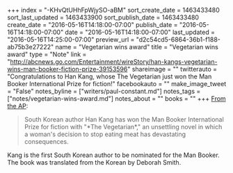 +++
index = "-KHvQtUHhFpWjySO-aBM"
sort_create_date = 1463433480
sort_last_updated = 1463433900
sort_publish_date = 1463433480
create_date = "2016-05-16T14:18:00-07:00"
publish_date = "2016-05-16T14:18:00-07:00"
date = "2016-05-16T14:18:00-07:00"
last_updated = "2016-05-16T14:25:00-07:00"
preview_url = "d2c54cd5-6864-36b1-f188-ab75b3e27222"
name = "Vegetarian wins award"
title = "Vegetarian wins award"
type = "Note"
link = "http://abcnews.go.com/Entertainment/wireStory/han-kangs-vegetarian-wins-man-booker-fiction-prize-39153596"
shareimage = ""
twitterauto = "Congratulations to Han Kang, whose The Vegetarian just won the Man Booker International Prize for fiction!"
facebookauto = ""
make_image_tweet = "False"
notes_byline = ["writers/paul-constant.md"]
notes_tags = ["notes/vegetarian-wins-award.md"]
notes_about = ""
books = ""
+++
[From the AP](http://abcnews.go.com/Entertainment/wireStory/han-kangs-vegetarian-wins-man-booker-fiction-prize-39153596): 

<blockquote>South Korean author Han Kang has won the Man Booker International Prize for fiction with "*The Vegetarian*," an unsettling novel in which a woman's decision to stop eating meat has devastating consequences.</blockquote>

Kang is the first South Korean author to be nominated for the Man Booker. The book was translated from the Korean by Deborah Smith.